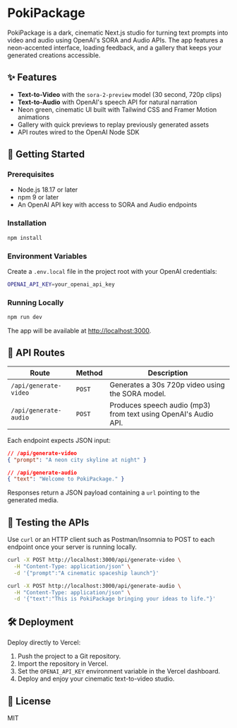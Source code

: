 # PokiPackage

PokiPackage is a dark, cinematic Next.js studio for turning text prompts into video and audio using OpenAI's SORA and Audio APIs. The app features a neon-accented interface, loading feedback, and a gallery that keeps your generated creations accessible.

## ✨ Features
- **Text-to-Video** with the `sora-2-preview` model (30 second, 720p clips)
- **Text-to-Audio** with OpenAI's speech API for natural narration
- Neon green, cinematic UI built with Tailwind CSS and Framer Motion animations
- Gallery with quick previews to replay previously generated assets
- API routes wired to the OpenAI Node SDK

## 🚀 Getting Started

### Prerequisites
- Node.js 18.17 or later
- npm 9 or later
- An OpenAI API key with access to SORA and Audio endpoints

### Installation
```bash
npm install
```

### Environment Variables
Create a `.env.local` file in the project root with your OpenAI credentials:

```bash
OPENAI_API_KEY=your_openai_api_key
```

### Running Locally
```bash
npm run dev
```
The app will be available at [http://localhost:3000](http://localhost:3000).

## 📡 API Routes

| Route | Method | Description |
|-------|--------|-------------|
| `/api/generate-video` | `POST` | Generates a 30s 720p video using the SORA model. |
| `/api/generate-audio` | `POST` | Produces speech audio (mp3) from text using OpenAI's Audio API. |

Each endpoint expects JSON input:

```json
// /api/generate-video
{ "prompt": "A neon city skyline at night" }

// /api/generate-audio
{ "text": "Welcome to PokiPackage." }
```

Responses return a JSON payload containing a `url` pointing to the generated media.

## 🧪 Testing the APIs
Use `curl` or an HTTP client such as Postman/Insomnia to POST to each endpoint once your server is running locally.

```bash
curl -X POST http://localhost:3000/api/generate-video \
  -H "Content-Type: application/json" \
  -d '{"prompt":"A cinematic spaceship launch"}'
```

```bash
curl -X POST http://localhost:3000/api/generate-audio \
  -H "Content-Type: application/json" \
  -d '{"text":"This is PokiPackage bringing your ideas to life."}'
```

## 🛠 Deployment
Deploy directly to Vercel:
1. Push the project to a Git repository.
2. Import the repository in Vercel.
3. Set the `OPENAI_API_KEY` environment variable in the Vercel dashboard.
4. Deploy and enjoy your cinematic text-to-video studio.

## 📄 License
MIT

